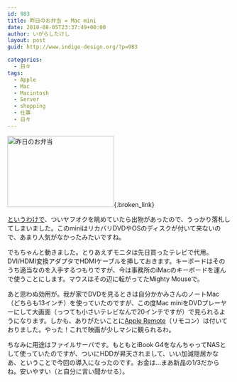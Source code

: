 ```yaml
---
id: 983
title: 昨日のお弁当 = Mac mini
date: 2010-08-05T23:37:49+00:00
author: いがらしたけし
layout: post
guid: http://www.indigo-design.org/?p=983

categories:
  - 日々
tags:
  - Apple
  - Mac
  - Macintosh
  - Server
  - shopping
  - 仕事
  - 日々
---
```

[<img src="http://art36.photozou.jp/pub/767/120767/photo/45073538.jpg" alt="昨日のお弁当" width="240" height="160" />](http://photozou.jp/photo/show/120767/45073538){.broken_link}

[というわけで](http://www.indigo-design.org/blog/2010/07/29/old-mac-mini/)、ついヤフオクを眺めていたら出物があったので、うっかり落札してしまいました。このminiはリカバリDVDやOSのディスクが付いて来ないので、あまり人気がなかったみたいですね。

でもちゃんと動きました。とりあえずモニタは先日買ったテレビで代用。DVI/HDMI変換アダプタでHDMIケーブルを挿しておきます。キーボードはそのうち適当なのを入手するつもりですが、今は事務所のiMacのキーボードを運んで使うことにします。マウスはその辺に転がってたMighty Mouseで。

あと思わぬ効用が。我が家でDVDを見るときは自分かかみさんのノートMac（どちらも13インチ）を使っていたのですが、この度Mac miniをDVDプレーヤーにして大画面（っつても小さいテレビなんで20インチですが）で見られるようになります。しかも、ありがたいことに[Apple Remote](http://www.flickr.com/photos/pykmi/1370805638/)（リモコン）は付いておりました。やった！これで映画が少しマシに観られるわ。

ちなみに用途はファイルサーバです。もともとiBook G4をなんちゃってNASとして使っていたのですが、ついにHDDが昇天されまして、いい加減隠居かなあ、ということで今回の導入になったのです。お金は…まあ新品の1/3だからね。安いやすい（と自分に言い聞かせる）。
